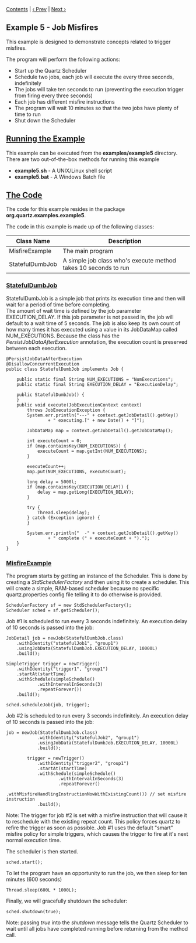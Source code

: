 
<div class="secNavPanel">
          <a href="index.md">Contents</a> |
	  <a href="Example4.md">&lsaquo;&nbsp;Prev</a> |
          <a href="Example6.md">Next&nbsp;&rsaquo;</a>
</div>

## Example 5 - Job Misfires

This example is designed to demonstrate concepts related to trigger misfires.

The program will perform the following actions:


+ Start up the Quartz Scheduler
+ Schedule two jobs, each job will execute the every three seconds, indefinitely
+ The jobs will take ten seconds to run (preventing the execution trigger from firing every three seconds)
+ Each job has different misfire instructions
+ The program will wait 10 minutes so that the two jobs have plenty of time to run
+ Shut down the Scheduler




## [Running the Example](#Example5-RunningtheExample)
This example can be executed from the **examples/example5** directory.   There are two out-of-the-box methods for running this example


+ **example5.sh** - A UNIX/Linux shell script
+ **example5.bat** - A Windows Batch file



## [The Code](#Example5-TheCode)

The code for this example resides in the package **org.quartz.examples.example5**.   

The code in this example is made up of the following classes:

<table><thead>
<tr>
<th> Class Name </th>
<th> Description</th>
</tr>
</thead>

<tbody>
<tr>
<td> MisfireExample </td>
<td> The main program</td>
</tr>
<tr>
<td> StatefulDumbJob </td>
<td> A simple job class who's execute method takes 10 seconds to run</td>
</tr>
</tbody></table>

### [StatefulDumbJob ](#Example5-StatefulDumbJob)

StatefulDumbJob is a simple job that prints its execution time and then will wait for a period of time before completing.  
The amount of wait time is defined by the job parameter EXECUTION_DELAY.  If this job parameter is not passed in, the
job will default to a wait time of 5 seconds.  The job is also keep its own count of how many times it has executed
using a value in its JobDataMap called NUM_EXECUTIONS.  Because the class has the *PersistJobDataAfterExecution*
annotation, the execution count is preserved between each execution.


<pre class="prettyprint highlight"><code class="language-java" data-lang="java">@PersistJobDataAfterExecution
@DisallowConcurrentExecution
public class StatefulDumbJob implements Job {

    public static final String NUM_EXECUTIONS = "NumExecutions";
    public static final String EXECUTION_DELAY = "ExecutionDelay";

    public StatefulDumbJob() {
    }
    public void execute(JobExecutionContext context)
        throws JobExecutionException {
        System.err.println("---" + context.getJobDetail().getKey()
                + " executing.[" + new Date() + "]");

        JobDataMap map = context.getJobDetail().getJobDataMap();

        int executeCount = 0;
        if (map.containsKey(NUM_EXECUTIONS)) {
            executeCount = map.getInt(NUM_EXECUTIONS);
        }

        executeCount++;
        map.put(NUM_EXECUTIONS, executeCount);

        long delay = 5000l;
        if (map.containsKey(EXECUTION_DELAY)) {
            delay = map.getLong(EXECUTION_DELAY);
        }

        try {
            Thread.sleep(delay);
        } catch (Exception ignore) {
        }

        System.err.println("  -" + context.getJobDetail().getKey()
                + " complete (" + executeCount + ").");
    }
}
</code></pre>



### [MisfireExample](#Example5-MisfireExample)

The program starts by getting an instance of the Scheduler.  This is done by creating a *StdSchedulerFactory*
and then using it to create a scheduler.  This will create a simple, RAM-based scheduler because no specific
quartz.properties config file telling it to do otherwise is provided.

<pre class="prettyprint highlight"><code class="language-java" data-lang="java">SchedulerFactory sf = new StdSchedulerFactory();
Scheduler sched = sf.getScheduler();
</code></pre>


Job #1 is scheduled to run every 3 seconds indefinitely.  An execution delay of 10 seconds is passed into the job:

<pre class="prettyprint highlight"><code class="language-java" data-lang="java">JobDetail job = newJob(StatefulDumbJob.class)
    .withIdentity("statefulJob1", "group1")
    .usingJobData(StatefulDumbJob.EXECUTION_DELAY, 10000L)
    .build();

SimpleTrigger trigger = newTrigger()
    .withIdentity("trigger1", "group1")
    .startAt(startTime)
    .withSchedule(simpleSchedule()
            .withIntervalInSeconds(3)
            .repeatForever())
    .build();

sched.scheduleJob(job, trigger);
</code></pre>



Job #2 is scheduled to run every 3 seconds indefinitely.  An execution delay of 10 seconds is passed into the job:

<pre class="prettyprint highlight"><code class="language-java" data-lang="java">job = newJob(StatefulDumbJob.class)
            .withIdentity("statefulJob2", "group1")
            .usingJobData(StatefulDumbJob.EXECUTION_DELAY, 10000L)
            .build();

        trigger = newTrigger()
            .withIdentity("trigger2", "group1")
            .startAt(startTime)
            .withSchedule(simpleSchedule()
                    .withIntervalInSeconds(3)
                    .repeatForever()
                    .withMisfireHandlingInstructionNowWithExistingCount()) // set misfire instruction
            .build();
</code></pre>

Note: The trigger for job #2 is set with a misfire instruction that will cause it to reschedule with the existing
repeat count.   This policy forces quartz to refire the trigger as soon as possible.   Job #1 uses the default
"smart" misfire policy for simple triggers, which causes the trigger to fire at it's next normal execution time.


The scheduler is then started.


<pre class="prettyprint highlight"><code class="language-java" data-lang="java">sched.start();
</code></pre>


To let the program have an opportunity to run the job, we then sleep for ten minutes (600 seconds)

<pre class="prettyprint highlight"><code class="language-java" data-lang="java">Thread.sleep(600L * 1000L);
</code></pre>


Finally, we will gracefully shutdown the scheduler:

<pre class="prettyprint highlight"><code class="language-java" data-lang="java">sched.shutdown(true);
</code></pre>


Note:  passing *true* into the *shutdown* message tells the Quartz Scheduler to wait until all jobs have completed running before returning from the method call.
